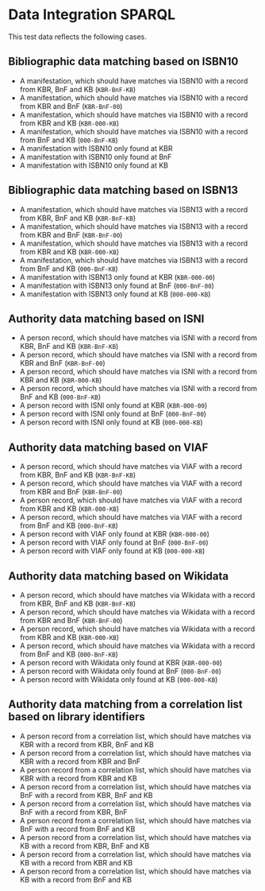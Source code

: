 # Data Integration SPARQL

This test data reflects the following cases.

## Bibliographic data matching based on ISBN10

* A manifestation, which should have matches via ISBN10 with a record from KBR, BnF and KB (`KBR-BnF-KB`)
* A manifestation, which should have matches via ISBN10 with a record from KBR and BnF (`KBR-BnF-00`)
* A manifestation, which should have matches via ISBN10 with a record from KBR and KB (`KBR-000-KB`)
* A manifestation, which should have matches via ISBN10 with a record from BnF and KB (`000-BnF-KB`)
* A manifestation with ISBN10 only found at KBR
* A manifestation with ISBN10 only found at BnF
* A manifestation with ISBN10 only found at KB

## Bibliographic data matching based on ISBN13

* A manifestation, which should have matches via ISBN13 with a record from KBR, BnF and KB (`KBR-BnF-KB`)
* A manifestation, which should have matches via ISBN13 with a record from KBR and BnF (`KBR-BnF-00`)
* A manifestation, which should have matches via ISBN13 with a record from KBR and KB (`KBR-000-KB`)
* A manifestation, which should have matches via ISBN13 with a record from BnF and KB (`000-BnF-KB`)
* A manifestation with ISBN13 only found at KBR (`KBR-000-00`)
* A manifestation with ISBN13 only found at BnF (`000-BnF-00`)
* A manifestation with ISBN13 only found at KB (`000-000-KB`)

## Authority data matching based on ISNI

* A person record, which should have matches via ISNI with a record from KBR, BnF and KB (`KBR-BnF-KB`)
* A person record, which should have matches via ISNI with a record from KBR and BnF (`KBR-BnF-00`)
* A person record, which should have matches via ISNI with a record from KBR and KB (`KBR-000-KB`)
* A person record, which should have matches via ISNI with a record from BnF and KB (`000-BnF-KB`)
* A person record with ISNI only found at KBR (`KBR-000-00`)
* A person record with ISNI only found at BnF (`000-BnF-00`)
* A person record with ISNI only found at KB (`000-000-KB`)

## Authority data matching based on VIAF

* A person record, which should have matches via VIAF with a record from KBR, BnF and KB (`KBR-BnF-KB`)
* A person record, which should have matches via VIAF with a record from KBR and BnF (`KBR-BnF-00`)
* A person record, which should have matches via VIAF with a record from KBR and KB (`KBR-000-KB`)
* A person record, which should have matches via VIAF with a record from BnF and KB (`000-BnF-KB`)
* A person record with VIAF only found at KBR (`KBR-000-00`)
* A person record with VIAF only found at BnF (`000-BnF-00`)
* A person record with VIAF only found at KB (`000-000-KB`)

## Authority data matching based on Wikidata

* A person record, which should have matches via Wikidata with a record from KBR, BnF and KB (`KBR-BnF-KB`)
* A person record, which should have matches via Wikidata with a record from KBR and BnF (`KBR-BnF-00`)
* A person record, which should have matches via Wikidata with a record from KBR and KB (`KBR-000-KB`)
* A person record, which should have matches via Wikidata with a record from BnF and KB (`000-BnF-KB`)
* A person record with Wikidata only found at KBR (`KBR-000-00`)
* A person record with Wikidata only found at BnF (`000-BnF-00`)
* A person record with Wikidata only found at KB (`000-000-KB`)

## Authority data matching from a correlation list based on library identifiers 

* A person record from a correlation list, which should have matches via KBR with a record from KBR, BnF and KB
* A person record from a correlation list, which should have matches via KBR with a record from KBR and BnF
* A person record from a correlation list, which should have matches via KBR with a record from KBR and KB
* A person record from a correlation list, which should have matches via BnF with a record from KBR, BnF and KB
* A person record from a correlation list, which should have matches via BnF with a record from KBR, BnF
* A person record from a correlation list, which should have matches via BnF with a record from BnF and KB
* A person record from a correlation list, which should have matches via KB with a record from KBR, BnF and KB
* A person record from a correlation list, which should have matches via KB with a record from KBR and KB
* A person record from a correlation list, which should have matches via KB with a record from BnF and KB

